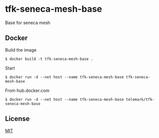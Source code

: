 # tfk-seneca-mesh-base
Base for seneca mesh

## Docker
Build the image

```
$ docker build -t tfk-seneca-mesh-base .
```

Start

```
$ docker run -d --net host --name tfk-seneca-mesh-base tfk-seneca-mesh-base
```

From hub.docker.com

```
$ docker run -d --net host --name tfk-seneca-mesh-base telemark/tfk-seneca-mesh-base
```

## License
[MIT](LICENSE)